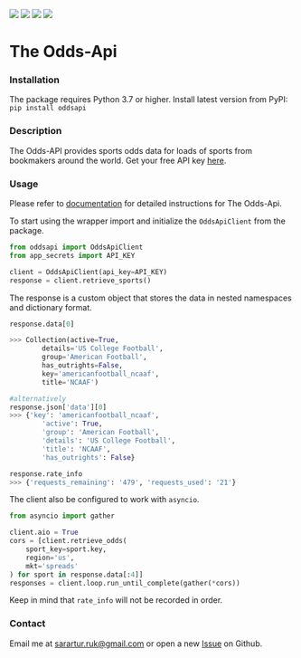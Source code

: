 <img src="https://img.shields.io/github/issues/sarartur/oddsapi">  <img src="https://img.shields.io/github/forks/sarartur/oddsapi">   <img src="https://img.shields.io/github/stars/sarartur/oddsapi">   <img src="https://img.shields.io/github/license/sarartur/oddsapi">
# The Odds-Api
### Installation
The package requires Python 3.7 or higher.
Install latest version from PyPI: `pip install oddsapi`
### Description
The Odds-API provides sports odds data for loads of sports from bookmakers around the world. Get your free API key [here](https://the-odds-api.com/).
### Usage
Please refer to [documentation](https://the-odds-api.com/liveapi/guides/v3/) for detailed instructions for The Odds-Api.

To start using the wrapper import and initialize the `OddsApiClient` from the package. 
``` python
from oddsapi import OddsApiClient
from app_secrets import API_KEY

client = OddsApiClient(api_key=API_KEY)
response = client.retrieve_sports()
```
The response is a custom object that stores the data in nested namespaces and dictionary format.
```python
response.data[0]

>>> Collection(active=True, 
        details='US College Football', 
        group='American Football', 
        has_outrights=False, 
        key='americanfootball_ncaaf', 
        title='NCAAF')

#alternatively
response.json['data'][0]
>>> {'key': 'americanfootball_ncaaf', 
        'active': True, 
        'group': 'American Football', 
        'details': 'US College Football', 
        'title': 'NCAAF', 
        'has_outrights': False}

response.rate_info
>>> {'requests_remaining': '479', 'requests_used': '21'}
```
The client also be configured to work with `asyncio`.

```python
from asyncio import gather

client.aio = True
cors = [client.retrieve_odds(
    sport_key=sport.key,
    region='us',
    mkt='spreads'
) for sport in response.data[:4]] 
responses = client.loop.run_until_complete(gather(*cors))
```
Keep in mind that `rate_info` will not be recorded in order.
### Contact
Email me at sarartur.ruk@gmail.com or open a new [Issue](https://github.com/sarartur/oddsapi/issues) on Github.


